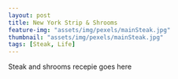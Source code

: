 ```yaml
---
layout: post
title: New York Strip & Shrooms
feature-img: "assets/img/pexels/mainSteak.jpg"
thumbnail: "assets/img/pexels/mainSteak.jpg"
tags: [Steak, Life]
---
```

Steak and shrooms recepie goes here

